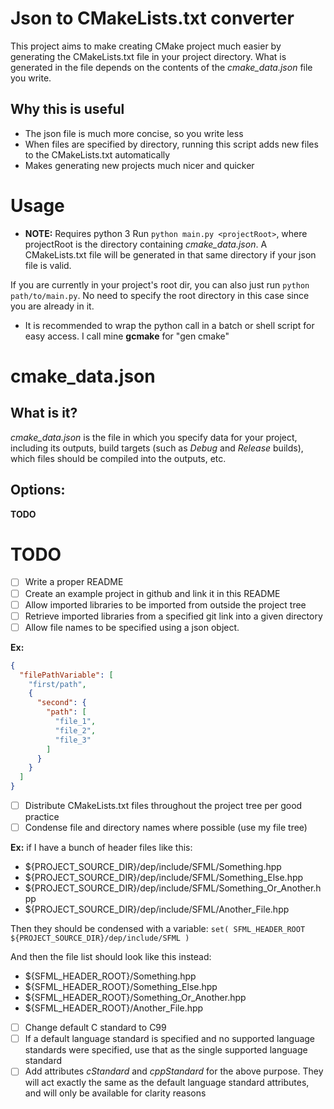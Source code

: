 # Json to CMakeLists.txt converter
This project aims to make creating CMake project much easier by generating the CMakeLists.txt file
in your project directory. What is generated in the file depends on the contents of the *cmake_data.json*
file you write.

## Why this is useful
* The json file is much more concise, so you write less
* When files are specified by directory, running this script adds new files to the CMakeLists.txt automatically
* Makes generating new projects much nicer and quicker

# Usage
* **NOTE:** Requires python 3
Run `python main.py <projectRoot>`, where projectRoot is the directory containing *cmake_data.json*.
A CMakeLists.txt file will be generated in that same directory if your json file is valid.

If you are currently in your project's root dir, you can also just run `python path/to/main.py`.
No need to specify the root directory in this case since you are already in it.
* It is recommended to wrap the python call in a batch or shell script for easy access. I call mine **gcmake** for "gen cmake"

# cmake_data.json

## What is it?
*cmake_data.json* is the file in which you specify data for your project, including its outputs, build
targets (such as *Debug* and *Release* builds), which files should be compiled into the outputs, etc.

## Options:
**TODO**

# TODO
- [ ] Write a proper README
- [ ] Create an example project in github and link it in this README
- [ ] Allow imported libraries to be imported from outside the project tree
- [ ] Retrieve imported libraries from a specified git link into a given directory
- [ ] Allow file names to be specified using a json object.

**Ex:** 
```json
{
  "filePathVariable": [
    "first/path",
    {
      "second": {
        "path": [
          "file_1",
          "file_2",
          "file_3"
        ]
      }
    }
  ]
}
```

- [ ] Distribute CMakeLists.txt files throughout the project tree per good practice
- [ ] Condense file and directory names where possible (use my file tree)

**Ex:** if I have a bunch of header files like this:
* ${PROJECT_SOURCE_DIR}/dep/include/SFML/Something.hpp
* ${PROJECT_SOURCE_DIR}/dep/include/SFML/Something_Else.hpp
* ${PROJECT_SOURCE_DIR}/dep/include/SFML/Something_Or_Another.hpp
* ${PROJECT_SOURCE_DIR}/dep/include/SFML/Another_File.hpp

Then they should be condensed with a variable:
`set( SFML_HEADER_ROOT ${PROJECT_SOURCE_DIR}/dep/include/SFML )`

And then the file list should look like this instead:
* ${SFML_HEADER_ROOT}/Something.hpp
* ${SFML_HEADER_ROOT}/Something_Else.hpp
* ${SFML_HEADER_ROOT}/Something_Or_Another.hpp
* ${SFML_HEADER_ROOT}/Another_File.hpp

- [ ] Change default C standard to C99
- [ ] If a default language standard is specified and no supported language standards were specified, use that as the single supported language standard
- [ ] Add attributes *cStandard* and *cppStandard* for the above purpose. They will act exactly the same as the default language standard attributes, and will only be available for clarity reasons